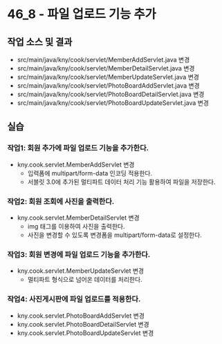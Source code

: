 # 46_8 - 파일 업로드 기능 추가 


## 작업 소스 및 결과

- src/main/java/kny/cook/servlet/MemberAddServlet.java 변경
- src/main/java/kny/cook/servlet/MemberDetailServlet.java 변경
- src/main/java/kny/cook/servlet/MemberUpdateServlet.java 변경
- src/main/java/kny/cook/servlet/PhotoBoardAddServlet.java 변경
- src/main/java/kny/cook/servlet/PhotoBoardDetailServlet.java 변경
- src/main/java/kny/cook/servlet/PhotoBoardUpdateServlet.java 변경

## 실습  

### 작업1: 회원 추가에 파일 업로드 기능을 추가한다.

- kny.cook.servlet.MemberAddServlet 변경
  - 입력폼에 multipart/form-data 인코딩 적용한다.
  - 서블릿 3.0에 추가된 멀티파트 데이터 처리 기능 활용하여 파일을 저장한다.

### 작업2: 회원 조회에 사진을 출력한다.

- kny.cook.servlet.MemberDetailServlet 변경
  - img 태그를 이용하여 사진을 출력한다.
  - 사진을 변경할 수 있도록 변경폼을 multipart/form-data로 설정한다. 

### 작업3: 회원 변경에 파일 업로드 기능을 추가한다.

- kny.cook.servlet.MemberUpdateServlet 변경
  - 멀티파트 형식으로 넘어온 데이터를 처리한다.
  
### 작업4: 사진게시판에 파일 업로드를 적용한다.

- kny.cook.servlet.PhotoBoardAddServlet 변경
- kny.cook.servlet.PhotoBoardDetailServlet 변경
- kny.cook.servlet.PhotoBoardUpdateServlet 변경